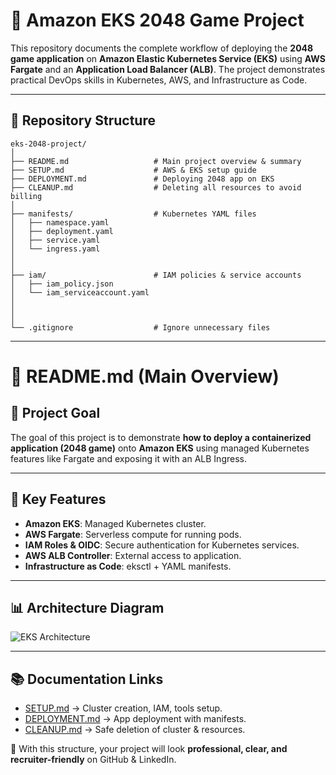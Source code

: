 # 📘 Amazon EKS 2048 Game Project

This repository documents the complete workflow of deploying the **2048 game application** on **Amazon Elastic Kubernetes Service (EKS)** using **AWS Fargate** and an **Application Load Balancer (ALB)**. The project demonstrates practical DevOps skills in Kubernetes, AWS, and Infrastructure as Code.

---

## 📂 Repository Structure

```
eks-2048-project/
│
├── README.md                   # Main project overview & summary
├── SETUP.md                    # AWS & EKS setup guide
├── DEPLOYMENT.md               # Deploying 2048 app on EKS
├── CLEANUP.md                  # Deleting all resources to avoid billing
│
├── manifests/                  # Kubernetes YAML files
│   ├── namespace.yaml
│   ├── deployment.yaml
│   ├── service.yaml
│   └── ingress.yaml
│
│
├── iam/                        # IAM policies & service accounts
│   ├── iam_policy.json
│   └── iam_serviceaccount.yaml
│
│
│
└── .gitignore                  # Ignore unnecessary files
```

---

# 📖 README.md (Main Overview)

## 🎯 Project Goal

The goal of this project is to demonstrate **how to deploy a containerized application (2048 game)** onto **Amazon EKS** using managed Kubernetes features like Fargate and exposing it with an ALB Ingress.

---

## 🚀 Key Features

* **Amazon EKS**: Managed Kubernetes cluster.
* **AWS Fargate**: Serverless compute for running pods.
* **IAM Roles & OIDC**: Secure authentication for Kubernetes services.
* **AWS ALB Controller**: External access to application.
* **Infrastructure as Code**: eksctl + YAML manifests.

---

## 📊 Architecture Diagram

![EKS Architecture](architecture/eks-2048.png)

---

## 📚 Documentation Links

* [SETUP.md](./SETUP.md) → Cluster creation, IAM, tools setup.
* [DEPLOYMENT.md](./DEPLOYMENT.md) → App deployment with manifests.
* [CLEANUP.md](./CLEANUP.md) → Safe deletion of cluster & resources.


📌 With this structure, your project will look **professional, clear, and recruiter-friendly** on GitHub & LinkedIn.
